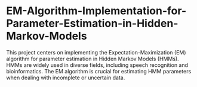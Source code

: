 # EM-Algorithm-Implementation-for-Parameter-Estimation-in-Hidden-Markov-Models
This project centers on implementing the Expectation-Maximization (EM) algorithm for parameter estimation in Hidden Markov Models (HMMs). HMMs are widely used in diverse fields, including speech recognition and bioinformatics. The EM algorithm is crucial for estimating HMM parameters when dealing with incomplete or uncertain data.
